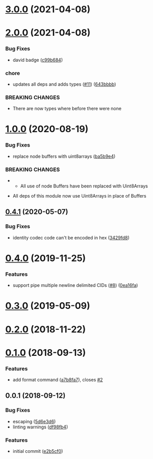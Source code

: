 # [3.0.0](https://github.com/multiformats/js-cid-tool/compare/v2.0.0...v3.0.0) (2021-04-08)



# [2.0.0](https://github.com/multiformats/js-cid-tool/compare/v0.4.1...v2.0.0) (2021-04-08)


### Bug Fixes

* david badge ([c99b684](https://github.com/multiformats/js-cid-tool/commit/c99b684cbe3612f8d82daf3b718b72601ddcb814))


### chore

* updates all deps and adds types ([#11](https://github.com/multiformats/js-cid-tool/issues/11)) ([643bbbb](https://github.com/multiformats/js-cid-tool/commit/643bbbb26119ae83bcb9a416b618273b9b65f350))


### BREAKING CHANGES

* There are now types where before there were none



<a name="1.0.0"></a>
# [1.0.0](https://github.com/multiformats/js-cid-tool/compare/v0.4.1...v1.0.0) (2020-08-19)


### Bug Fixes

* replace node buffers with uint8arrays ([ba5b9e4](https://github.com/multiformats/js-cid-tool/commit/ba5b9e4))


### BREAKING CHANGES

* - All use of node Buffers have been replaced with Uint8Arrays
- All deps of this module now use Uint8Arrays in place of Buffers



<a name="0.4.1"></a>
## [0.4.1](https://github.com/multiformats/js-cid-tool/compare/v0.4.0...v0.4.1) (2020-05-07)


### Bug Fixes

* identity codec code can't be encoded in hex ([3429fd8](https://github.com/multiformats/js-cid-tool/commit/3429fd8))



<a name="0.4.0"></a>
# [0.4.0](https://github.com/multiformats/js-cid-tool/compare/v0.3.0...v0.4.0) (2019-11-25)


### Features

* support pipe multiple newline delimited CIDs ([#8](https://github.com/multiformats/js-cid-tool/issues/8)) ([0ea16fa](https://github.com/multiformats/js-cid-tool/commit/0ea16fa))



<a name="0.3.0"></a>
# [0.3.0](https://github.com/multiformats/js-cid-tool/compare/v0.2.0...v0.3.0) (2019-05-09)



<a name="0.2.0"></a>
# [0.2.0](https://github.com/multiformats/js-cid-tool/compare/v0.1.0...v0.2.0) (2018-11-22)



<a name="0.1.0"></a>
# [0.1.0](https://github.com/multiformats/js-cid-tool/compare/v0.0.1...v0.1.0) (2018-09-13)


### Features

* add format command ([a7b8fa7](https://github.com/multiformats/js-cid-tool/commit/a7b8fa7)), closes [#2](https://github.com/multiformats/js-cid-tool/issues/2)



<a name="0.0.1"></a>
## 0.0.1 (2018-09-12)


### Bug Fixes

* escaping ([5d6e3d6](https://github.com/multiformats/cid-tool/commit/5d6e3d6))
* linting warnings ([df98fb4](https://github.com/multiformats/cid-tool/commit/df98fb4))


### Features

* initial commit ([e2b5cf0](https://github.com/multiformats/cid-tool/commit/e2b5cf0))



